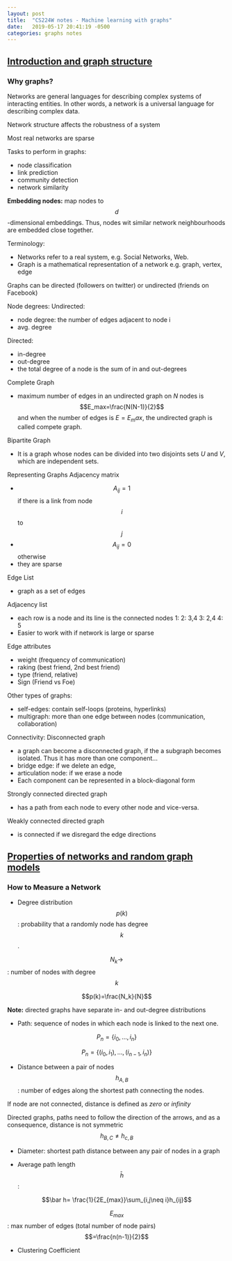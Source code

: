 ```yaml
---
layout: post
title:  "CS224W notes - Machine learning with graphs"
date:   2019-05-17 20:41:19 -0500
categories: graphs notes
---
```


## [Introduction and graph structure][1]

### Why graphs?
Networks are general languages for describing complex systems of interacting entities. In other words, a network is a universal language for describing complex data.

Network structure affects the robustness of a system

Most real networks are sparse

Tasks to perform in graphs:
- node classification
- link prediction
- community detection
- network similarity

**Embedding nodes:** map nodes to $$d$$-dimensional embeddings. Thus, nodes wit similar network neighbourhoods are embedded close together.

Terminology:
- Networks refer to a real system, e.g. Social Networks, Web.
- Graph is a mathematical representation of a network e.g. graph, vertex, edge

Graphs can be directed (followers on twitter) or undirected (friends on Facebook)

Node degrees:
  Undirected:
  - node degree: the number of edges adjacent to node i
  - avg. degree

  Directed:
  - in-degree
  - out-degree
  - the total degree of a node is the sum of in and out-degrees

Complete Graph
- maximum number of edges in an undirected graph on $N$ nodes is $$E_max=\frac{N(N-1)}{2}$$ and when the number of edges is $E=E_max$, the undirected graph is called compete graph.

Bipartite Graph
- It is a graph whose nodes can be divided into two disjoints sets $U$ and $V$, which are independent sets.

Representing Graphs
  Adjacency matrix
  - $$A_{ij}=1$$ if there is a link from node $$i$$ to $$j$$
  - $$A_{ij}=0$$ otherwise
  - they are sparse

  Edge List
  - graph as a set of edges

  Adjacency list
  - each row is a node and its line is the connected nodes
    1:
    2: 3,4
    3: 2,4
    4: 5
  - Easier to work with if network is large or sparse

Edge attributes
 - weight (frequency of communication)
 - raking (best friend, 2nd best friend)
 - type (friend, relative)
 - Sign (Friend vs Foe)

Other types of graphs:
  - self-edges: contain self-loops (proteins, hyperlinks)
  - multigraph: more than one edge between nodes (communication, collaboration)

Connectivity:
  Disconnected graph
  - a graph can become a disconnected graph, if the a subgraph becomes isolated. Thus it has more than one component...
  - bridge edge: if we delete an edge,
  - articulation node: if we erase a node
  - Each component can be represented in a block-diagonal form

  Strongly connected directed graph
  - has a path from each node to every other node and vice-versa.

  Weakly connected directed graph
  - is connected if we disregard the edge directions

## [Properties of networks and random graph models][2]

### How to Measure a Network

- Degree distribution $$p(k)$$: probability that a randomly node has degree $$k$$.

$$N_k\rightarrow$$: number of nodes with degree $$k$$

$$p(k)=\frac{N_k}{N}$$

**Note:** directed graphs have separate in- and out-degree distributions

- Path: sequence of nodes in which each node is linked to the next one.

$$P_n=\{i_0,\dots,i_n\}$$

$$P_n=\{(i_0,i_1),\dots,(i_{n-1},i_n)\}$$

- Distance between a pair of nodes $$h_{A,B}$$: number of edges along the shortest path connecting the nodes.

If node are not connected, distance is defined as *zero* or *infinity*

Directed graphs, paths need to follow the direction of the arrows, and as a consequence, distance is not symmetric $$h_{B,C}\neq h_{c,B}$$

- Diameter: shortest path distance between any pair of nodes in a graph

- Average path length $$\bar h$$:

$$\bar h= \frac{1}{2E_{max}}\sum_{i,j\neq i}h_{ij}$$

$$E_{max}$$: max number of edges (total number of node pairs) $$=\frac{n(n-1)}{2}$$

- Clustering Coefficient
 



[1]: (http://web.stanford.edu/class/cs224w/slides/01-intro.pdf)
[2]: (http://web.stanford.edu/class/cs224w/slides/02-gnp-smallworld.pdf)
